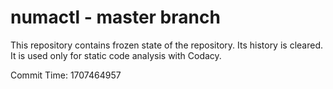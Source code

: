# numactl - master branch

This repository contains frozen state of the repository.
Its history is cleared. It is used only for static code
analysis with Codacy.

Commit Time: 1707464957